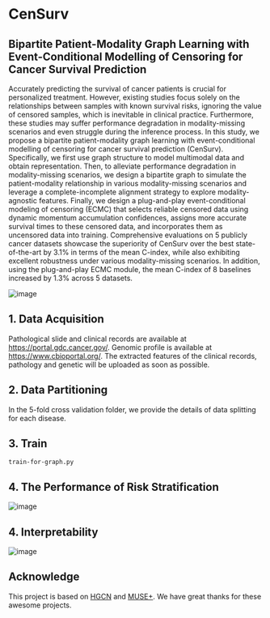 # CenSurv
## Bipartite Patient-Modality Graph Learning with Event-Conditional Modelling of Censoring for Cancer Survival Prediction
Accurately predicting the survival of cancer patients is crucial for personalized treatment. However, existing studies focus solely on the relationships between samples with known survival risks, ignoring the value of censored samples, which is inevitable in clinical practice. Furthermore, these studies may suffer performance degradation in modality-missing scenarios and even struggle during the inference process. In this study, we propose a bipartite patient-modality graph learning with event-conditional modelling of censoring for cancer survival prediction (CenSurv). Specifically, we first use graph structure to model multimodal data and obtain representation. Then, to alleviate performance degradation in modality-missing scenarios, we design a bipartite graph to simulate the patient-modality relationship in various modality-missing scenarios and leverage a complete-incomplete alignment strategy to explore modality-agnostic features. Finally, we design a plug-and-play event-conditional modeling of censoring (ECMC) that selects reliable censored data using dynamic momentum accumulation confidences, assigns more accurate survival times to these censored data, and incorporates them as uncensored data into training. Comprehensive evaluations on 5 publicly cancer datasets showcase the superiority of CenSurv over the best state-of-the-art by 3.1% in terms of the mean C-index, while also exhibiting excellent robustness under various modality-missing scenarios. In addition, using the plug-and-play ECMC module, the mean C-index of 8 baselines increased by 1.3% across 5 datasets.

![image](https://github.com/user-attachments/assets/d021d1a1-493c-411e-b918-d4ff1d8cc98e)

## 1. Data Acquisition
Pathological slide and clinical records are available at https://portal.gdc.cancer.gov/. Genomic profile is available at https://www.cbioportal.org/.
The extracted features of the clinical records, pathology and genetic will be uploaded as soon as possible.

## 2. Data Partitioning
In the 5-fold cross validation folder, we provide the details of data splitting for each disease.

## 3. Train
```
train-for-graph.py
```

## 4. The Performance of Risk Stratification
![image](https://github.com/user-attachments/assets/3c674b30-7d8b-436b-8833-c9c2b71f7c08)


## 4. Interpretability 
![image](https://github.com/user-attachments/assets/8438026e-7c6e-466c-8da0-2245690954cf)

## Acknowledge
This project is based on [HGCN](https://github.com/lin-lcx/HGCN) and [MUSE+](https://github.com/zzachw/MUSE). We have great thanks for these awesome projects.



